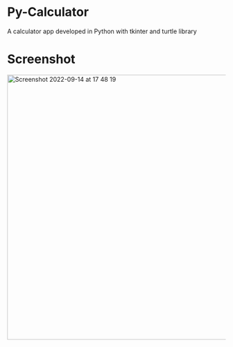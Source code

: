 # Py-Calculator
A calculator app developed in Python with tkinter and turtle library

# Screenshot

<img width="612" alt="Screenshot 2022-09-14 at 17 48 19" src="https://user-images.githubusercontent.com/72684195/190214759-3b66541d-8e5e-4324-80aa-8fb886648ed9.png">
